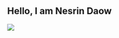 ## Hello, I am Nesrin Daow

<a href="https://www.linkedin.com/in/nesrin-daow-4229b8243/"><img src="https://img.shields.io/badge/-LinkedIn-0072b1?&style=for-the-badge&logo=linkedin&logoColor=white" /></a>

